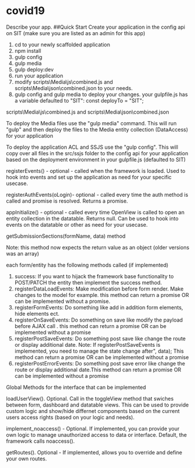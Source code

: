 covid19
===========
Describe your app.
##Quick Start
Create your application in the config api on SIT (make sure you are listed as an admin for this app)
1. cd to your newly scaffolded application
1. npm install
1. gulp config
1. gulp media
1. gulp deploy:dev
1. run your application
1. modify scripts\Media\js\combined.js and scripts\Media\json\combined.json to your needs.
1. gulp config and gulp media to deploy your changes.
your gulpfile.js has a variable defaulted to "SIT": const deployTo = "SIT";

scripts\Media\js\combined.js and scripts\Media\json\combined.json

To deploy the Media files use the "gulp media" command. This will run "gulp" and then deploy  the files to the Media entity collection (DataAccess) for your application

To deploy the application ACL and SSJS use the "gulp config". This will copy over all files in the src/ssjs folder to the config api for your application based on the deployment environment in your gulpfile.js (defaulted to SIT) 


registerEvents() - optional - called when the framework is loaded. Used to hook into events and set up the application as need for your specific usecase.

registerAuthEvents(oLogin)- optional - called every time the auth method is called and promise is resolved. Returns a promise.

appInitialize() - optional - called every time OpenView is called to open an entity collection in the datatable. Returns null. Can be used to hook into events on the datatable or other as need for your usecase.

getSubmissionSections(formName, data) method

Note: this method now expects the return value as an object (older versions was an array)

each form/entity has the following methods called (if implemented)

1. success: If you want to hijack the framework base functionality to POST/PATCH the entity then implement the success method.
1. registerDataLoadEvents: Make modification before form render. Make changes to the model for example. this method can return a promise OR can be implemented without a promise.
1. registerFormEvents: Do something like add in addition form elements, hide elements ect.
1. registerOnSaveEvents: Do something on save like modify the payload before AJAX call . this method can return a promise OR can be implemented without a promise
1. registerPostSaveEvents: Do something post save like change the route or display additional date. Note: If registerPostSaveEvents is implemented, you need to manage the state change after", data); This method can return a promise OR can be implemented without a promise
1. registerPostErrorEvents: Do something post save error like change the route or display additional date.This method can return a promise OR can be implemented without a promise

Global Methods for the interface that can be implemented

loadUserView(). Optional. Call in the toggleView method that swiches between form, dashboard and datatable views. This can be used to provide custom logic and show/hide differnet components based on the current users access rights (based on your logic and needs).


implement_noaccess() - Optional. If implemented, you can provide your own logic to manage unauthorized access to data or interface. Default, the framework calls noaccess().


getRoutes(). Optional - If implemented, allows you to override and define your own routes.

